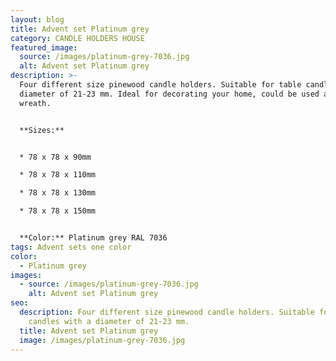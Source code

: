 ```yaml
---
layout: blog
title: Advent set Platinum grey
category: CANDLE HOLDERS HOUSE
featured_image:
  source: /images/platinum-grey-7036.jpg
  alt: Advent set Platinum grey
description: >-
  Four different size pinewood candle holders. Suitable for table candles with a
  diameter of 21-23 mm. Ideal for decorating your home, could be used as Advent
  wreath.


  **Sizes:**


  * 78 x 78 x 90mm

  * 78 x 78 x 110mm

  * 78 x 78 x 130mm

  * 78 x 78 x 150mm


  **Color:** Platinum grey RAL 7036
tags: Advent sets one color
color:
  - Platinum grey
images:
  - source: /images/platinum-grey-7036.jpg
    alt: Advent set Platinum grey
seo:
  description: Four different size pinewood candle holders. Suitable for table
    candles with a diameter of 21-23 mm.
  title: Advent set Platinum grey
  image: /images/platinum-grey-7036.jpg
---
```

